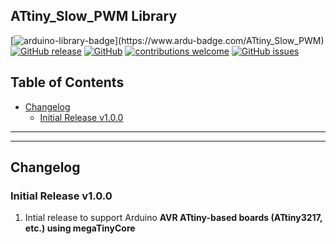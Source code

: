 ## ATtiny_Slow_PWM Library

[![arduino-library-badge](https://www.ardu-badge.com/badge/ATtiny_Slow_PWM.svg?)](https://www.ardu-badge.com/ATtiny_Slow_PWM)
[![GitHub release](https://img.shields.io/github/release/khoih-prog/ATtiny_Slow_PWM.svg)](https://github.com/khoih-prog/ATtiny_Slow_PWM/releases)
[![GitHub](https://img.shields.io/github/license/mashape/apistatus.svg)](https://github.com/khoih-prog/ATtiny_Slow_PWM/blob/main/LICENSE)
[![contributions welcome](https://img.shields.io/badge/contributions-welcome-brightgreen.svg?style=flat)](#Contributing)
[![GitHub issues](https://img.shields.io/github/issues/khoih-prog/ATtiny_Slow_PWM.svg)](http://github.com/khoih-prog/ATtiny_Slow_PWM/issues)

## Table of Contents

* [Changelog](#changelog)
  * [Initial Release v1.0.0](#initial-release-v100)

---
---

## Changelog


### Initial Release v1.0.0

1. Intial release to support Arduino **AVR ATtiny-based boards (ATtiny3217, etc.) using megaTinyCore**



